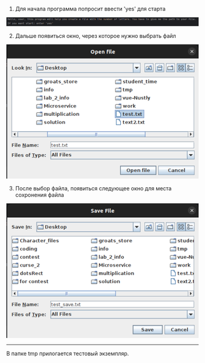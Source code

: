 1. Для начала программа попросит ввести 'yes' для старта

![alt text](photo/image.png)

2. Дальше появиться окно, через которое нужно выбрать файл

![alt text](photo/image1.png)

3. После выбор файла, появиться следующее окно для места сохронения файла

![alt text](photo/image3.png)

---

В папке tmp прилогается тестовый экземпляр.